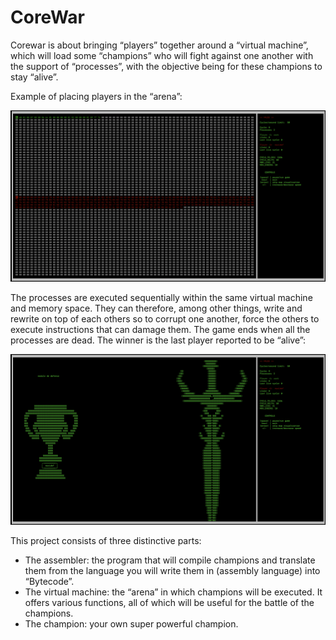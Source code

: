 # CoreWar

Corewar is about bringing “players” together around a “virtual machine”, which will load some “champions” who will fight against one another with the support of “processes”, with the objective being for these champions to stay “alive”.


Example of placing players in the “arena”:


![arena_example](/images/00_arena_example.png)


The processes are executed sequentially within the same virtual machine and memory space. They can therefore, among other things, write and rewrite on top of each others so to corrupt one another, force the others to execute instructions that can damage them. The game ends when all the processes are dead. The winner is the last player reported to be “alive”:


![winner_example](/images/01_winner_example.png)


This project consists of three distinctive parts:
* The assembler: the program that will compile champions and translate them from the language you will write them in (assembly language) into “Bytecode”.
* The virtual machine: the “arena” in which champions will be executed. It offers various functions, all of which will be useful for the battle of the champions.
* The champion: your own super powerful champion.
